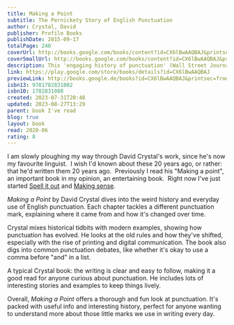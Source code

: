 ```yaml
---  
title: Making a Point  
subtitle: The Pernickety Story of English Punctuation  
author: Crystal, David  
publisher: Profile Books  
publishDate: 2015-09-17  
totalPage: 240  
coverUrl: http://books.google.com/books/content?id=CX6lBwAAQBAJ&printsec=frontcover&img=1&zoom=1&edge=curl&source=gbs_api  
coverSmallUrl: http://books.google.com/books/content?id=CX6lBwAAQBAJ&printsec=frontcover&img=1&zoom=5&edge=curl&source=gbs_api  
description: This 'engaging history of punctuation' (Wall Street Journal) is not only the first history of its kind, but a complete guide on how to use English punctuation. Behind every punctuation mark lies a thousand stories. The punctuation of English, marked with occasional rationality, is founded on arbitrariness and littered with oddities. For a system of a few dozen marks it generates a disproportionate degree of uncertainty and passion, inspiring organisations like the Apostrophe Protection Society and sending enthusiasts, correction-pens in hand, in a crusade against error. Professor Crystal leads us through this minefield with characteristic wit, clarity and commonsense. He gives a fascinating account of the origin and progress of every kind of punctuation mark over one and a half millennia, and he offers sound advice on how punctuation may be used to meet the needs of every occasion and context.  
link: https://play.google.com/store/books/details?id=CX6lBwAAQBAJ  
previewLink: http://books.google.de/books?id=CX6lBwAAQBAJ&printsec=frontcover&dq=David+Crystal,+Making+a+Point&hl=&as_pt=BOOKS&cd=1&source=gbs_api  
isbn13: 9781782831082  
isbn10: 1782831088  
created: 2023-07-31T20:48  
updated: 2023-08-27T13:29  
parent: book I've read  
blog: true  
layout: book  
read: 2020-06  
rating: 8  
---  
```

  
I am slowly ploughing my way through David Crystal's work, since he's now my favourite linguist.  I wish I'd known about these 20 years ago, or rather: that he'd written them 20 years ago.  Previously I read his "Making a point", an important book in my opinion, an entertaining book.  Right now I've just started [Spell it out](./David%20Crystal,%20Spell%20it%20out.md) and [Making sense](+David%20Crystal,%20Making%20Sense.md).  
  
*Making a Point* by David Crystal dives into the weird history and everyday use of English punctuation. Each chapter tackles a different punctuation mark, explaining where it came from and how it's changed over time.  
  
Crystal mixes historical tidbits with modern examples, showing how punctuation has evolved. He looks at the old rules and how they've shifted, especially with the rise of printing and digital communication. The book also digs into common punctuation debates, like whether it's okay to use a comma before "and" in a list.  
  
A typical Crystal book: the writing is clear and easy to follow, making it a good read for anyone curious about punctuation. He includes lots of interesting stories and examples to keep things lively.  
  
Overall, *Making a Point* offers a thorough and fun look at punctuation. It's packed with useful info and interesting history, perfect for anyone wanting to understand more about those little marks we use in writing every day.